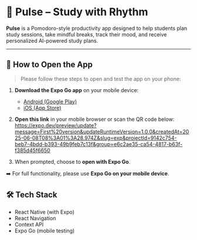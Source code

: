 # 📱 Pulse – Study with Rhythm

**Pulse** is a Pomodoro-style productivity app designed to help students plan study sessions, take mindful breaks, track their mood, and receive personalized AI-powered study plans.

---

## 📲 How to Open the App

> Please follow these steps to open and test the app on your phone:

1. **Download the Expo Go app** on your mobile device:
   - [Android (Google Play)](https://play.google.com/store/apps/details?id=host.exp.exponent)
   - [iOS (App Store)](https://apps.apple.com/app/expo-go/id982107779)

2. **Open this link** in your mobile browser or scan the QR code below:
  https://expo.dev/preview/update?message=First%20version&updateRuntimeVersion=1.0.0&createdAt=2025-06-08T08%3A01%3A28.974Z&slug=exp&projectId=9142c754-beb7-4bdd-b393-49b9feb7c13f&group=e6c2ae35-ca54-4817-b63f-f385d45f6650

3. When prompted, choose to **open with Expo Go**.

➡️ For full functionality, please use **Expo Go on your mobile device**.

## 🛠 Tech Stack

- React Native (with Expo)
- React Navigation
- Context API
- Expo Go (mobile testing)
